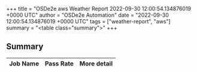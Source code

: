 +++
title = "OSDe2e aws Weather Report 2022-09-30 12:00:54.134876019 +0000 UTC"
author = "OSDe2e Automation"
date = "2022-09-30 12:00:54.134876019 +0000 UTC"
tags = ["weather-report", "aws"]
summary = "<table class=\"summary\"></table>"
+++
## Summary

| Job Name | Pass Rate | More detail |
|----------|-----------|-------------|




